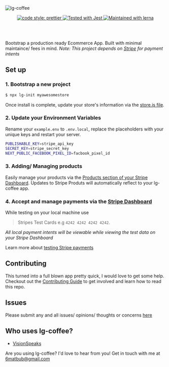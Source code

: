 <img src="/public/lg-coffee-logo.png" alt="lg-coffee" />

<p align="center">  
  <a href= "https://github.com/prettier/prettier">
    <img alt="code style: prettier" src="https://img.shields.io/badge/code_style-prettier-ff69b4.svg" />
  </a>
  
  <a href="https://github.com/facebook/jest">
    <img src="https://img.shields.io/badge/tested_with-jest-99424f.svg" alt="Tested with Jest" />
  </a>

  <a href="https://lerna.js.org/">
    <img src="https://img.shields.io/badge/maintained%20with-lerna-cc00ff.svg" alt="Maintained with lerna" />
  </a>

</p>

<br>
<br>

Bootstrap a production ready Ecommerce App. Built with minimal maintaince/ fees in mind. _Note: This project depends on [Stripe](https://stripe.com/docs/api) for payment intents_

## Set up

### 1. Bootstrap a new project

```bash
$ npx lg-init myawesomestore
```

Once install is complete, update your store's information via the [store.js file](https://github.com/hi-matbub/lg-coffee/blob/main/packages/lg-init/lib/templates/og/utils/store.js).

### 2. Update your Environment Variables

Rename your `example.env` to `.env.local`, replace the placeholders with your unique keys and restart your server.

```bash
PUBLISHABLE_KEY=stripe_api_key
SECRET_KEY=stripe_secret_key
NEXT_PUBLIC_FACEBOOK_PIXEL_ID=facbook_pixel_id
```

### 3. Adding/ Managing products

Easily manage your products via the [Products section of your Stripe Dashboard](https://dashboard.stripe.com/products). Updates to Stripe Produts will automatically reflect to your lg-coffee app.

### 4. Accept and manage payments via the [Stripe Dashboard](https://dashboard.stripe.com)

While testing on your local machine use 
> Stripes Test Cards e.g `4242 4242 4242 4242`. 

_All local payment intents will be viewable while viewing the test data on your Stripe Dashboard_

Learn more about [testing Stripe payments](https://stripe.com/docs/testing)

## Contributing 

This turned into a full blown app pretty quick, I would love to get some help. Checkout out the [Contributing Guide](/CONTRIBUTING.md) to get involved and learn how to read this repo.

## Issues

Please submit any and all issues/ opinions/ thoughts or concerns [here](https://github.com/hi-matbub/lg-coffee/issues/new)

## Who uses lg-coffee? 

- [VisionSpeaks](https://visionspeaks.art)

Are you using lg-coffee? I'd love to hear from you! Get in touch with me at <a href="mailto:6matbub@gmail.com">6matbub@gmail.com</a>

